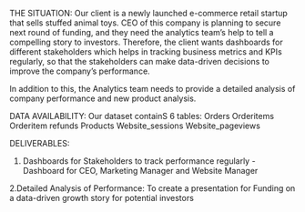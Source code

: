THE SITUATION: 
Our client is a newly launched e-commerce retail startup that sells stuffed 
animal toys. CEO of this company  is planning to secure next round of 
funding, and they need the analytics team’s help to tell a compelling story to 
investors. Therefore, the client wants dashboards for different stakeholders 
which helps in tracking business metrics and KPIs regularly, so that the 
stakeholders can make data-driven decisions to improve the company’s 
performance.

In addition to this, the Analytics team needs to provide a detailed analysis of 
company performance and new product analysis.

DATA AVAILABILITY:
Our dataset containS 6 tables:
Orders
Orderitems
Orderitem refunds
Products
Website_sessions
Website_pageviews

DELIVERABLES:
1. Dashboards for Stakeholders to track performance regularly - Dashboard for CEO, Marketing Manager and Website Manager

2.Detailed Analysis of Performance: To create a presentation for Funding on a data-driven growth story for potential investors
